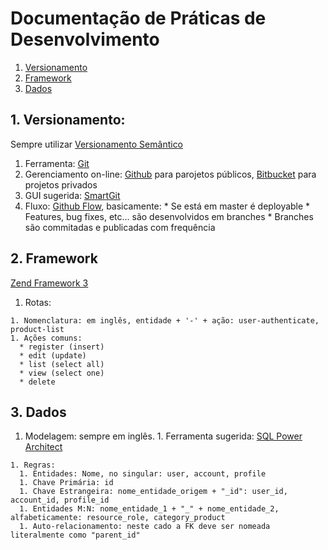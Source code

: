 Documentação de Práticas de Desenvolvimento
===========================================

1. [Versionamento](#versioning)
1. [Framework](#versioning)
1. [Dados](#data)


<a name="versioning"></a>1. Versionamento:
-------------
Sempre utilizar [Versionamento Semântico](http://semver.org)

  1. Ferramenta: [Git](http://git-scm.com/)
  1. Gerenciamento on-line: [Github](https://github.com/) para parojetos públicos, [Bitbucket](https://bitbucket.org/) para projetos privados
  1. GUI sugerida: [SmartGit](http://www.syntevo.com/smartgit/)
  1. Fluxo: [Github Flow](http://scottchacon.com/2011/08/31/github-flow.html), basicamente:
    * Se está em master é deployable
    * Features, bug fixes, etc... são desenvolvidos em branches
    * Branches são commitadas e publicadas com frequência

<a name="framework"></a>2. Framework
------------
[Zend Framework 3](http://framework.zend.com/)

  1. Rotas:
  
    1. Nomenclatura: em inglês, entidade + '-' + ação: user-authenticate, product-list
    1. Ações comuns: 
      * register (insert)
      * edit (update)
      * list (select all)
      * view (select one)
      * delete

<a name="data"></a>3. Dados
--------

  1. Modelagem: sempre em inglês.
    1. Ferramenta sugerida: [SQL Power Architect](http://www.sqlpower.ca/page/architect)
    
    1. Regras:
      1. Entidades: Nome, no singular: user, account, profile
      1. Chave Primária: id
      1. Chave Estrangeira: nome_entidade_origem + "_id": user_id, account_id, profile_id
      1. Entidades M:N: nome_entidade_1 + "_" + nome_entidade_2, alfabeticamente: resource_role, category_product
      1. Auto-relacionamento: neste cado a FK deve ser nomeada literalmente como "parent_id"

